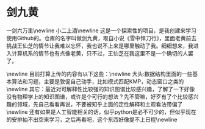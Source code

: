 # 剑九黄
一剑六万里\newline
小二上酒\newline
这是一个探索性的项目，是我创建来学习使用Github的。仓库的名字叫做剑九黄，取自小说《雪中悍刀行》，里面老黄前去挑战王仙芝的情节让我难以忘怀，我也说不上来是哪里触动了我。细细想来，我进入计算机系的情节也有点像老黄，只不过，王仙芝在我这里不是一个确切的人罢了。

\newline
目前打算上传的内容有以下这些：\newline
大头:数据结构里面的一些基本算法和习题，主要是敦促自己动手，比如模式匹配KMP，动态窗口之类的\newline
其它：最近对可解释性比较强的知识图谱比较感兴趣，了解了一下好像没有物理学上的知识图谱，或许是个可行的想法？先不管嘛，好歹有了个比较感兴趣的领域，先自己看看再说，不要被知乎上面的定性解释和主观看法带偏了\newline
还有如果是人工智能相关的话，似乎python是必不可少的，但似乎现在的安排抽不出空来学习，之后再看吧，这个东西好像提不上日程\newline
